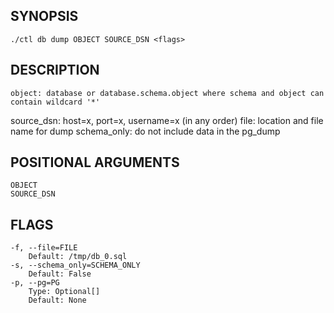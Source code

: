 ## SYNOPSIS
    ./ctl db dump OBJECT SOURCE_DSN <flags>
 
## DESCRIPTION
    object: database or database.schema.object where schema and object can contain wildcard '*'
source_dsn: host=x, port=x, username=x (in any order)
file: location and file name for dump
schema_only: do not include data in the pg_dump
 
## POSITIONAL ARGUMENTS
    OBJECT
    SOURCE_DSN
 
## FLAGS
    -f, --file=FILE
        Default: /tmp/db_0.sql
    -s, --schema_only=SCHEMA_ONLY
        Default: False
    -p, --pg=PG
        Type: Optional[]
        Default: None
